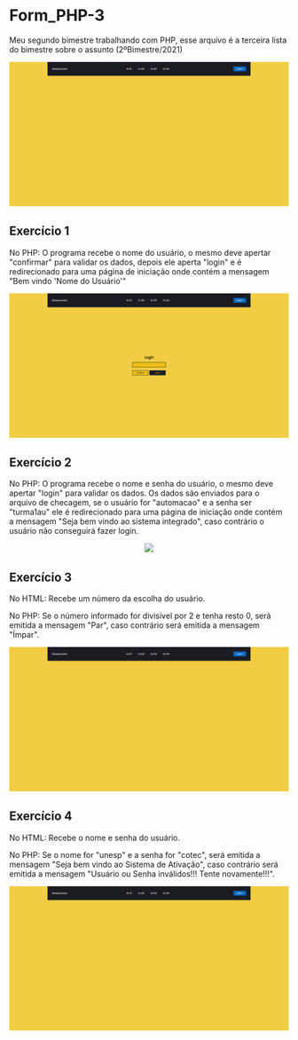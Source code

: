# Form_PHP-3
Meu segundo bimestre trabalhando com PHP, esse arquivo é a terceira lista do bimestre sobre o assunto (2ºBimestre/2021)
<p align="center">
<img src="assets/img/index.png">
<p>
  
## Exercício 1
No PHP: O programa recebe o nome do usuário, o mesmo deve apertar "confirmar" para validar os dados, depois ele aperta "login" e é redirecionado para uma página de iniciação onde contém a mensagem "Bem vindo 'Nome do Usuário'"
<p align="center">
<img src="assets/img/ex1.png">
<p>
  
## Exercício 2
No PHP: O programa recebe o nome e senha do usuário, o mesmo deve apertar "login" para validar os dados. Os dados são enviados para o arquivo de checagem, se o usuário for "automacao" e a senha ser "turma1au" ele é redirecionado para uma página de iniciação onde contém a mensagem "Seja bem vindo ao sistema integrado", caso contrário o usuário não conseguirá fazer login.
<p align="center">
<img src="assets/img/ex2png">
<p>
  
## Exercício 3
No HTML: Recebe um número da escolha do usuário. <p> 
No PHP: Se o número informado for divisível por 2 e tenha resto 0, será emitida a mensagem "Par", caso contrário será emitida a mensagem "Ímpar".
<p align="center">
<img src="assets/img/index.png">
<p>
  
## Exercício 4
No HTML: Recebe o nome e senha do usuário. <p> 
No PHP: Se o nome for "unesp" e a senha for "cotec", será emitida a mensagem "Seja bem vindo ao Sistema de Ativação", caso contrário será emitida a mensagem "Usuário ou Senha inválidos!!! Tente novamente!!!".
<p align="center">
<img src="assets/img/index.png">
<p>
